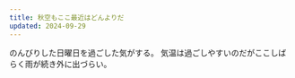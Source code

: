 ```yaml
---
title: 秋空もここ最近はどんよりだ
updated: 2024-09-29
---
```


のんびりした日曜日を過ごした気がする。
気温は過ごしやすいのだがここしばらく雨が続き外に出づらい。
